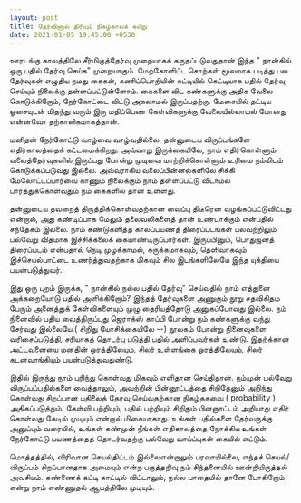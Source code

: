 ```yaml
---
layout: post
title: தேர்வினால் திரியும் நிகழ்காலக் கயிறு
date: 2021-01-05 19:45:00 +0530
---
```


ஊரடங்கு காலத்திலே சீர்மிகுத்தேர்வு முறையாகக் கருதப்படுவதுதான் இந்த " நான்கில் ஒரு பதில் தேர்வு செய்க" முறையாகும். 
மேற்கோளிட்ட சொற்கள் மூலமாக படித்து பல தேர்வுகள் எழுதிய நமது கைகள், கணிப்பொறியின் சுட்டியில் கெட்டியாக பதில் தேர்வு 
செய்யும் நிலைக்கு தள்ளப்பட்டுள்ளோம். கைகளை விட கண்களுக்கு அதிக வேலை கொடுக்கிறோம், நேர்கோட்டை விட்டு அகலாமல் இருப்பதற்கு.
மேசையில் தட்டிய ஓசையுடன் மிதந்து வரும் இரு மதிப்பெண் கேள்விகளுக்கு வேலையில்லாமல் போனது என்னவோ தற்காலிகமாகத்தான்.  

மனிதன் நேர்கோட்டு வாழ்வை வாழ்வதில்லை. தன்னுடைய விருப்பங்களே எதிர்காலத்தைக் கட்டமைக்கிறது. 
அவ்வாறு இருக்கையிலே, நாம் எதிர்கொள்ளும் வலைத்தேர்வுகளில் இருப்பது போன்று முடிவை மாற்றிக்கொள்ளும் 
உரிமை நம்மிடம் கொடுக்கப்படுவது இல்லை. அவ்வராகிய வலைப்பின்னல்களிலே சிக்கி மேலோட்டப்பார்வை காணும் நிலைக்கும்
நாம் தள்ளப்பட்டு விடாமல் பார்த்துக்கொள்வதும் நம் கைகளில் தான் உள்ளது.  

தன்னுடைய தவறைத் திருத்திக்கொள்வதற்கான வைப்பு திடீரென வழங்கப்பட்டுவிட்டது என்றால், அது கண்டிப்பாக மேலும் தலைவலிகளைத்
தான் உண்டாக்கும் என்பதில் சந்தேகம் இல்லை. நாம் கண்டுகளித்த காலப்பயணத் திரைப்படங்கள் பலவற்றிலும் பல்வேறு விதமாக 
இச்சிக்கலைக் கையாண்டிருப்பார்கள். இருப்பினும், பொதுஜனத் திரைப்படம் என்பதால் நெடி முழக்காமல், சுருக்கமாகவும், தெளிவாகவும் 
இச்செயல்பாட்டை உணர்த்துவதற்காக மிகவும் சில இடங்களிலேயே இந்த யுக்தியை பயன்படுத்துவர்.  

இது ஒரு புறம் இருக்க, " நான்கில் நல்ல பதில் தேர்வு" செய்வதில் நாம் எத்துனை அக்கறையோடு பதில் அளிக்கிறோம்? இந்தத் தேர்வுகளை 
அணுகும் நூறு சதவிகிதம் பேரும் அனைத்துக் கேள்விகளையும் முழு தைரியத்தோடு அனுகப்போவது இல்லை. நம் நினைவில் பதிய வைத்திருப்பது
ஜெராக்ஸ் காப்பி போன்று நம் கண்களுக்கு வந்து சேர்வது இல்லையே.( சிறிது யோசிக்கையிலே --) நூலகம் போன்று நினைவுகளை வரிசைப்படுத்தி, சரியாகத் தொடர்பு படுத்தி
பதில் அளிப்பவர்கள் உண்டு. இதற்க்கான அட்டவனையை மனதின் ஓரத்திலேயும், சிலர் உள்ளங்கை ஓரத்திலேயும், சிலர் கடன்வாங்கியும் 
பயன்படுத்துவதுண்டு.  

இதில் இருந்து நாம் புரிந்து கொள்வது மிகவும் எளிதான செய்திதான். நம்முன் பல்வேறு விருப்பப்பதில்களை வைத்தாலும், 
அவற்றின் பின்னூட்டத்தை சிறிதேனும் அறிந்து கொள்வது சிறப்பான பதிலைத் தேர்வு செய்வதற்கான நிகழ்தகவை 
( probability ) அதிகப்படுத்தும். கேள்வி பற்றியும், பதில் பற்றியும் சிறிதும் பின்னூட்டம் அறியாது எதிர் கொள்வது கேடில்
முடியும் என்றால் மிகையாகாது. உங்கள் பதில்களை தேர்வருக்கு அனுப்பும் வரையில், உங்கள் கண்முன் நீங்கள் எதிகாலத்தை நோக்கிய
உங்கள் நேர்கோட்டு பயணத்தைத் தொடர்வதற்கு பல்வேறு வாய்ப்புகள் கையில் எட்டும்.  

மொத்தத்தில், விரிவான செயல்திட்டம் இல்லைஎன்றாலும் பரவாயில்லை, எந்தச் செயல்/விருப்பம் சிறப்பானதாக அமையும் என்ற பகுத்தறிவு
நம் சிந்தனையில் ஊன்றியிருத்தல் அவசியம். கண்ணைக் கட்டி காட்டில் விட்டாலும், நல்ல பாதையில் தானே போகிறோம் என்று நாம் 
எண்ணுதல் ஆபத்திலே முடியும்.  


